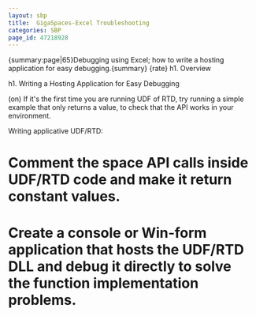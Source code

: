```yaml
---
layout: sbp
title:  GigaSpaces-Excel Troubleshooting
categories: SBP
page_id: 47218928
---
```


{summary:page|65}Debugging using Excel; how to write a hosting application for easy debugging.{summary}
{rate}
h1. Overview

h1. Writing a Hosting Application for Easy Debugging

(on) If it's the first time you are running UDF of RTD, try running a simple example that only returns a value, to check that the API works in your environment.

Writing applicative UDF/RTD:

# Comment the space API calls inside UDF/RTD code and make it return constant values.
# Create a console or Win-form application that hosts the UDF/RTD DLL and debug it directly to solve the function implementation problems.
